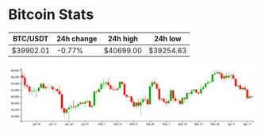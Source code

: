 # Bitcoin Stats

BTC/USDT|24h change|24h high|24h low|
|---|---|---|---|
|$39902.01|-0.77%|$40699.00|$39254.63|

<img src="./chart.svg">
